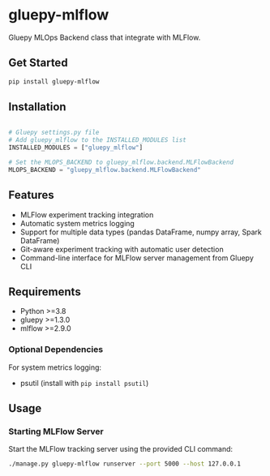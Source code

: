 # gluepy-mlflow

Gluepy MLOps Backend class that integrate with MLFlow.

## Get Started

```bash
pip install gluepy-mlflow
```

## Installation

```python

# Gluepy settings.py file
# Add gluepy_mlflow to the INSTALLED_MODULES list
INSTALLED_MODULES = ["gluepy_mlflow"]

# Set the MLOPS_BACKEND to gluepy_mlflow.backend.MLFlowBackend
MLOPS_BACKEND = "gluepy_mlflow.backend.MLFlowBackend"

```

## Features

- MLFlow experiment tracking integration
- Automatic system metrics logging
- Support for multiple data types (pandas DataFrame, numpy array, Spark DataFrame)
- Git-aware experiment tracking with automatic user detection
- Command-line interface for MLFlow server management from Gluepy CLI

## Requirements

- Python >=3.8
- gluepy >=1.3.0
- mlflow >=2.9.0

### Optional Dependencies

For system metrics logging:
- psutil (install with `pip install psutil`)

## Usage

### Starting MLFlow Server

Start the MLFlow tracking server using the provided CLI command:

```bash
./manage.py gluepy-mlflow runserver --port 5000 --host 127.0.0.1
```
